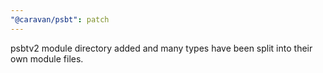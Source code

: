 ```yaml
---
"@caravan/psbt": patch
---
```


psbtv2 module directory added and many types have been split into their own module files.
